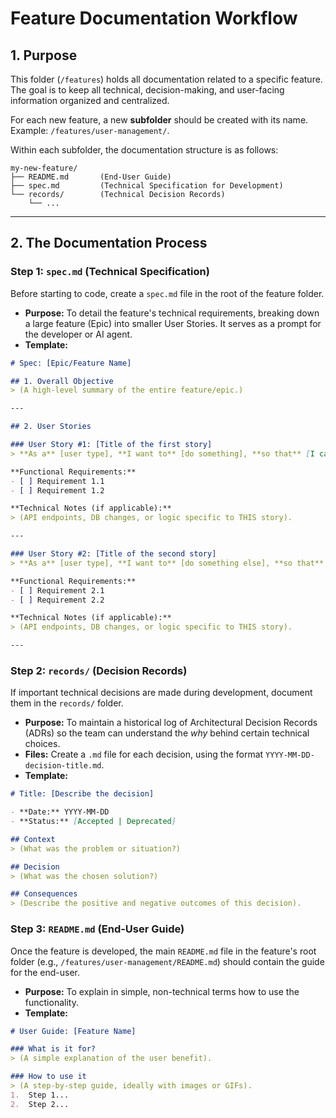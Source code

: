 # Feature Documentation Workflow

## 1. Purpose

This folder (`/features`) holds all documentation related to a specific feature. The goal is to keep all technical, decision-making, and user-facing information organized and centralized.

For each new feature, a new **subfolder** should be created with its name. Example: `/features/user-management/`.

Within each subfolder, the documentation structure is as follows:

```
my-new-feature/
├── README.md       (End-User Guide)
├── spec.md         (Technical Specification for Development)
└── records/        (Technical Decision Records)
    └── ...
```

---

## 2. The Documentation Process

### Step 1: `spec.md` (Technical Specification)

Before starting to code, create a `spec.md` file in the root of the feature folder.

-   **Purpose:** To detail the feature's technical requirements, breaking down a large feature (Epic) into smaller User Stories. It serves as a prompt for the developer or AI agent.
-   **Template:**

````markdown
# Spec: [Epic/Feature Name]

## 1. Overall Objective
> (A high-level summary of the entire feature/epic.)

---

## 2. User Stories

### User Story #1: [Title of the first story]
> **As a** [user type], **I want to** [do something], **so that** [I can achieve some goal].

**Functional Requirements:**
- [ ] Requirement 1.1
- [ ] Requirement 1.2

**Technical Notes (if applicable):**
> (API endpoints, DB changes, or logic specific to THIS story).

---

### User Story #2: [Title of the second story]
> **As a** [user type], **I want to** [do something else], **so that** [I can achieve another goal].

**Functional Requirements:**
- [ ] Requirement 2.1
- [ ] Requirement 2.2

**Technical Notes (if applicable):**
> (API endpoints, DB changes, or logic specific to THIS story).

---
````

### Step 2: `records/` (Decision Records)

If important technical decisions are made during development, document them in the `records/` folder.

-   **Purpose:** To maintain a historical log of Architectural Decision Records (ADRs) so the team can understand the *why* behind certain technical choices.
-   **Files:** Create a `.md` file for each decision, using the format `YYYY-MM-DD-decision-title.md`.
-   **Template:**

````markdown
# Title: [Describe the decision]

- **Date:** YYYY-MM-DD
- **Status:** [Accepted | Deprecated]

## Context
> (What was the problem or situation?)

## Decision
> (What was the chosen solution?)

## Consequences
> (Describe the positive and negative outcomes of this decision).
````

### Step 3: `README.md` (End-User Guide)

Once the feature is developed, the main `README.md` file in the feature's root folder (e.g., `/features/user-management/README.md`) should contain the guide for the end-user.

-   **Purpose:** To explain in simple, non-technical terms how to use the functionality.
-   **Template:**

````markdown
# User Guide: [Feature Name]

### What is it for?
> (A simple explanation of the user benefit).

### How to use it
> (A step-by-step guide, ideally with images or GIFs).
1.  Step 1...
2.  Step 2...
````
